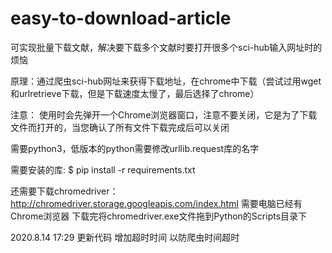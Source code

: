 # easy-to-download-article

可实现批量下载文献，解决要下载多个文献时要打开很多个sci-hub输入网址时的烦恼

原理：通过爬虫sci-hub网址来获得下载地址，在chrome中下载（尝试过用wget和urlretrieve下载，但是下载速度太慢了，最后选择了chrome）


注意：
使用时会先弹开一个Chrome浏览器窗口，注意不要关闭，它是为了下载文件而打开的，当您确认了所有文件下载完成后可以关闭


需要python3，低版本的python需要修改urllib.request库的名字

需要安装的库:
$ pip install -r requirements.txt

还需要下载chromedriver：http://chromedriver.storage.googleapis.com/index.html 需要电脑已经有Chrome浏览器
下载完将chromedriver.exe文件拖到Python的Scripts目录下

2020.8.14 17:29
更新代码 增加超时时间 以防爬虫时间超时
